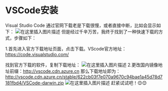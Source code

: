 # VSCode安装

Visual Studio Code 通过官网下载老是下载很慢，或者直接中断，比如会显示如下：
![在这里插入图片描述](https://img-blog.csdnimg.cn/20210304134656705.png?x-oss-process=image/watermark,type_ZmFuZ3poZW5naGVpdGk,shadow_10,text_aHR0cHM6Ly9ibG9nLmNzZG4ubmV0L3d1Z2VucWlhbmc=,size_16,color_FFFFFF,t_70)
但是经过千辛万苦，我终于找到了一种快速下载的方式，步骤如下：

1.首先进入官方下载地址页面，点击下载。VScode官方地址：https://code.visualstudio.com/

找到官方下载的软件，复制下载地址：
![在这里插入图片描述](https://img-blog.csdnimg.cn/20210304134938617.png?x-oss-process=image/watermark,type_ZmFuZ3poZW5naGVpdGk,shadow_10,text_aHR0cHM6Ly9ibG9nLmNzZG4ubmV0L3d1Z2VucWlhbmc=,size_16,color_FFFFFF,t_70)
2.更改国内镜像地址前缀：http://vscode.cdn.azure.cn
那么下载地址即为：http://vscode.cdn.azure.cn/stable/622cb03f7e070a9670c94bae1a45d78d7181fbd4/VSCode-darwin.zip
![在这里插入图片描述](https://img-blog.csdnimg.cn/20210304135252243.png?x-oss-process=image/watermark,type_ZmFuZ3poZW5naGVpdGk,shadow_10,text_aHR0cHM6Ly9ibG9nLmNzZG4ubmV0L3d1Z2VucWlhbmc=,size_16,color_FFFFFF,t_70)
赶紧试试吧！😊😊